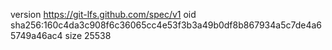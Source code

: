 version https://git-lfs.github.com/spec/v1
oid sha256:160c4da3c908f6c36065cc4e53f3b3a49b0df8b867934a5c7de4a65749a46ac4
size 25538
